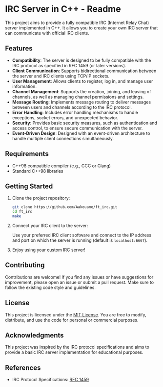 # IRC Server in C++ - Readme

This project aims to provide a fully compatible IRC (Internet Relay Chat) server implemented in C++. It allows you to create your own IRC server that can communicate with official IRC clients.

## Features

- **Compatibility**: The server is designed to be fully compatible with the IRC protocol as specified in RFC 1459 (or later versions).
- **Client Communication**: Supports bidirectional communication between the server and IRC clients using TCP/IP sockets.
- **User Management**: Allows clients to register, log in, and manage user information.
- **Channel Management**: Supports the creation, joining, and leaving of channels, as well as managing channel permissions and settings.
- **Message Routing**: Implements message routing to deliver messages between users and channels according to the IRC protocol.
- **Error Handling**: Includes error handling mechanisms to handle exceptions, socket errors, and unexpected behavior.
- **Security**: Provides basic security measures, such as authentication and access control, to ensure secure communication with the server.
- **Event-Driven Design**: Designed with an event-driven architecture to handle multiple client connections simultaneously.

## Requirements

- C++98 compatible compiler (e.g., GCC or Clang)
- Standard C++98 libraries

## Getting Started

1. Clone the project repository:

   ```bash
   git clone https://github.com/Aakouame/ft_irc.git
   cd ft_irc
   make

   ```
3. Connect your IRC client to the server:

   Use your preferred IRC client software and connect to the IP address and port on which the server is running (default is `localhost:6667`).

4. Enjoy using your custom IRC server!

## Contributing

Contributions are welcome! If you find any issues or have suggestions for improvement, please open an issue or submit a pull request. Make sure to follow the existing code style and guidelines.

## License

This project is licensed under the [MIT License](https://opensource.org/licenses/MIT). You are free to modify, distribute, and use the code for personal or commercial purposes.

## Acknowledgments

This project was inspired by the IRC protocol specifications and aims to provide a basic IRC server implementation for educational purposes.

## References

- IRC Protocol Specifications: [RFC 1459](https://tools.ietf.org/html/rfc1459)